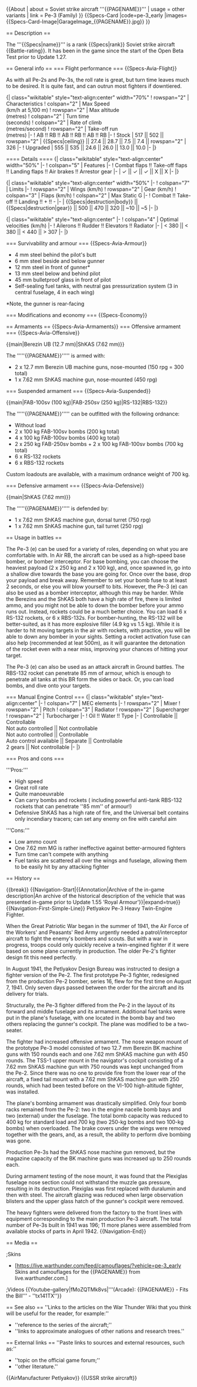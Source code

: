 {{About
| about = Soviet strike aircraft '''{{PAGENAME}}'''
| usage = other variants
| link = Pe-3 (Family)
}}
{{Specs-Card
|code=pe-3_early
|images={{Specs-Card-Image|GarageImage_{{PAGENAME}}.jpg}}
}}

== Description ==
<!-- ''In the description, the first part should be about the history of and the creation and combat usage of the aircraft, as well as its key features. In the second part, tell the reader about the aircraft in the game. Insert a screenshot of the vehicle, so that if the novice player does not remember the vehicle by name, he will immediately understand what kind of vehicle the article is talking about.'' -->
The '''{{Specs|name}}''' is a rank {{Specs|rank}} Soviet strike aircraft {{Battle-rating}}. It has been in the game since the start of the Open Beta Test prior to Update 1.27.

== General info ==
=== Flight performance ===
{{Specs-Avia-Flight}}
<!-- ''Describe how the aircraft behaves in the air. Speed, manoeuvrability, acceleration and allowable loads - these are the most important characteristics of the vehicle.'' -->
As with all Pe-2s and Pe-3s, the roll rate is great, but turn time leaves much to be desired. It is quite fast, and can outrun most fighters if downtiered.

{| class="wikitable" style="text-align:center" width="70%"
! rowspan="2" | Characteristics
! colspan="2" | Max Speed<br>(km/h at 5,100 m)
! rowspan="2" | Max altitude<br>(metres)
! colspan="2" | Turn time<br>(seconds)
! colspan="2" | Rate of climb<br>(metres/second)
! rowspan="2" | Take-off run<br>(metres)
|-
! AB !! RB !! AB !! RB !! AB !! RB
|-
! Stock
| 517 || 502 || rowspan="2" | {{Specs|ceiling}} || 27.4 || 28.7 || 7.5 || 7.4 || rowspan="2" | 326
|-
! Upgraded
| 555 || 535 || 24.6 || 26.0 || 13.0 || 10.0
|-
|}

==== Details ====
{| class="wikitable" style="text-align:center" width="50%"
|-
! colspan="5" | Features
|-
! Combat flaps !! Take-off flaps !! Landing flaps !! Air brakes !! Arrestor gear
|-
| ✓ || ✓ || ✓ || X || X     <!-- ✓ -->
|-
|}

{| class="wikitable" style="text-align:center" width="50%"
|-
! colspan="7" | Limits
|-
! rowspan="2" | Wings (km/h)
! rowspan="2" | Gear (km/h)
! colspan="3" | Flaps (km/h)
! colspan="2" | Max Static G
|-
! Combat !! Take-off !! Landing !! + !! -
|-
| {{Specs|destruction|body}} || {{Specs|destruction|gear}} || 500 || 470 || 320 || ~10 || ~5
|-
|}

{| class="wikitable" style="text-align:center"
|-
! colspan="4" | Optimal velocities (km/h)
|-
! Ailerons !! Rudder !! Elevators !! Radiator
|-
| < 380 || < 380 || < 440 || > 307
|-
|}

=== Survivability and armour ===
{{Specs-Avia-Armour}}
<!-- ''Examine the survivability of the aircraft. Note how vulnerable the structure is and how secure the pilot is, whether the fuel tanks are armoured, etc. Describe the armour, if there is any, and also mention the vulnerability of other critical aircraft systems.'' -->

* 4 mm steel behind the pilot's butt
* 6 mm steel beside and below gunner
* 12 mm steel in front of gunner*
* 13 mm steel below and behind pilot
* 45 mm bulletproof glass in front of pilot
* Self-sealing fuel tanks, with neutral gas pressurization system (3 in central fuselage, 4 in each wing)

<nowiki>*</nowiki>Note, the gunner is rear-facing

=== Modifications and economy ===
{{Specs-Economy}}

== Armaments ==
{{Specs-Avia-Armaments}}
=== Offensive armament ===
{{Specs-Avia-Offensive}}
<!-- ''Describe the offensive armament of the aircraft, if any. Describe how effective the cannons and machine guns are in a battle, and also what belts or drums are better to use. If there is no offensive weaponry, delete this subsection.'' -->
{{main|Berezin UB (12.7 mm)|ShKAS (7.62 mm)}}

The '''''{{PAGENAME}}''''' is armed with:

* 2 x 12.7 mm Berezin UB machine guns, nose-mounted (150 rpg = 300 total)
* 1 x 7.62 mm ShKAS machine gun, nose-mounted (450 rpg)

=== Suspended armament ===
{{Specs-Avia-Suspended}}
<!-- ''Describe the aircraft's suspended armament: additional cannons under the wings, bombs, rockets and torpedoes. This section is especially important for bombers and attackers. If there is no suspended weaponry remove this subsection.'' -->
{{main|FAB-100sv (100 kg)|FAB-250sv (250 kg)|RS-132|RBS-132}}

The '''''{{PAGENAME}}''''' can be outfitted with the following ordnance:

* Without load
* 2 x 100 kg FAB-100sv bombs (200 kg total)
* 4 x 100 kg FAB-100sv bombs (400 kg total)
* 2 x 250 kg FAB-250sv bombs + 2 x 100 kg FAB-100sv bombs (700 kg total)
* 6 x RS-132 rockets
* 6 x RBS-132 rockets

Custom loadouts are available, with a maximum ordnance weight of 700 kg.

=== Defensive armament ===
{{Specs-Avia-Defensive}}
<!-- ''Defensive armament with turret machine guns or cannons, crewed by gunners. Examine the number of gunners and what belts or drums are better to use. If defensive weaponry is not available, remove this subsection.'' -->
{{main|ShKAS (7.62 mm)}}

The '''''{{PAGENAME}}''''' is defended by:

* 1 x 7.62 mm ShKAS machine gun, dorsal turret (750 rpg)
* 1 x 7.62 mm ShKAS machine gun, tail turret (250 rpg)

== Usage in battles ==
<!-- ''Describe the tactics of playing in the aircraft, the features of using aircraft in a team and advice on tactics. Refrain from creating a "guide" - do not impose a single point of view, but instead, give the reader food for thought. Examine the most dangerous enemies and give recommendations on fighting them. If necessary, note the specifics of the game in different modes (AB, RB, SB).'' -->
The Pe-3 (e) can be used for a variety of roles, depending on what you are comfortable with. In Air RB, the aircraft can be used as a high-speed base bomber, or bomber interceptor. For base bombing, you can choose the heaviest payload (2 x 250 kg and 2 x 100 kg), and, once spawned in, go into a shallow dive towards the base you are going for. Once over the base, drop your payload and break away. Remember to set your bomb fuse to at least 2 seconds, or else you will blow yourself to bits. However, the Pe-3 (e) can also be used as a bomber interceptor, although this may be harder. While the Berezins and the ShKAS both have a high rate of fire, there is limited ammo, and you might not be able to down the bomber before your ammo runs out. Instead, rockets could be a much better choice. You can load 6 x RS-132 rockets, or 6 x RBS-132s. For bomber-hunting, the RS-132 will be better-suited, as it has more explosive filler (4.9 kg vs 1.5 kg). While it is harder to hit moving targets in the air with rockets, with practice, you will be able to down any bomber in your sights. Setting a rocket activation fuse can also help (recommended at leat 500m), as it will guarantee the detonation of the rocket even with a near miss, improving your chances of hitting your target.

The Pe-3 (e) can also be used as an attack aircraft in Ground battles. The RBS-132 rocket can penetrate 85 mm of armour, which is enough to penetrate all tanks at this BR form the sides or back. Or, you can load bombs, and dive onto your targets.

=== Manual Engine Control ===
{| class="wikitable" style="text-align:center"
|-
! colspan="7" | MEC elements
|-
! rowspan="2" | Mixer
! rowspan="2" | Pitch
! colspan="3" | Radiator
! rowspan="2" | Supercharger
! rowspan="2" | Turbocharger
|-
! Oil !! Water !! Type
|-
| Controllable || Controllable<br>Not auto controlled || Not controllable<br>Not auto controlled || Controllable<br>Auto control available || Separate || Controllable<br>2 gears || Not controllable
|-
|}

=== Pros and cons ===
<!-- ''Summarise and briefly evaluate the vehicle in terms of its characteristics and combat effectiveness. Mark its pros and cons in the bulleted list. Try not to use more than 6 points for each of the characteristics. Avoid using categorical definitions such as "bad", "good" and the like - use substitutions with softer forms such as "inadequate" and "effective".'' -->

'''Pros:'''

* High speed
* Great roll rate
* Quite manoeuvrable
* Can carry bombs and rockets ( including powerful anti-tank RBS-132 rockets that can penetrate ''85 mm'' of armour!)
* Defensive ShKAS has a high rate of fire, and the Universal belt contains only incendiary tracers; can set any enemy on fire with careful aim

'''Cons:'''

* Low ammo count
* One 7.62 mm MG is rather ineffective against better-armoured fighters
* Turn time can't compete with anything
* Fuel tanks are scattered all over the wings and fuselage, allowing them to be easily hit by any attacking fighter

== History ==
<!-- ''Describe the history of the creation and combat usage of the aircraft in more detail than in the introduction. If the historical reference turns out to be too long, take it to a separate article, taking a link to the article about the vehicle and adding a block "/History" (example: <nowiki>https://wiki.warthunder.com/(Vehicle-name)/History</nowiki>) and add a link to it here using the <code>main</code> template. Be sure to reference text and sources by using <code><nowiki><ref></ref></nowiki></code>, as well as adding them at the end of the article with <code><nowiki><references /></nowiki></code>. This section may also include the vehicle's dev blog entry (if applicable) and the in-game encyclopedia description (under <code><nowiki>=== In-game description ===</nowiki></code>, also if applicable).'' -->

{{break}}
{{Navigation-Start|{{Annotation|Archive of the in-game description|An archive of the historical description of the vehicle that was presented in-game prior to Update 1.55 'Royal Armour'}}|expand=true}}
{{Navigation-First-Simple-Line}}
Petlyakov Pe-3 Heavy Twin-Engine Fighter.

When the Great Patriotic War began in the summer of 1941, the Air Force of the Workers' and Peasants' Red Army urgently needed a patrol/interceptor aircraft to fight the enemy's bombers and scouts. But with a war in progress, troops could only quickly receive a twin-engined fighter if it were based on some plane currently in production. The older Pe-2's fighter design fit this need perfectly.

In August 1941, the Petlyakov Design Bureau was instructed to design a fighter version of the Pe-2. The first prototype Pe-3 fighter, redesigned from the production Pe-2 bomber, series 16, flew for the first time on August 7, 1941. Only seven days passed between the order for the aircraft and its delivery for trials.

Structurally, the Pe-3 fighter differed from the Pe-2 in the layout of its forward and middle fuselage and its armament. Additional fuel tanks were put in the plane's fuselage, with one located in the bomb bay and two others replacing the gunner's cockpit. The plane was modified to be a two-seater.

The fighter had increased offensive armament. The nose weapon mount of the prototype Pe-3 model consisted of two 12.7 mm Berezin BK machine guns with 150 rounds each and one 7.62 mm ShKAS machine gun with 450 rounds. The TSS-1 upper mount in the navigator's cockpit consisting of a 7.62 mm ShKAS machine gun with 750 rounds was kept unchanged from the Pe-2. Since there was no one to provide fire from the lower rear of the aircraft, a fixed tail mount with a 7.62 mm ShKAS machine gun with 250 rounds, which had been tested before on the VI-100 high-altitude fighter, was installed.

The plane's bombing armament was drastically simplified. Only four bomb racks remained from the Pe-2: two in the engine nacelle bomb bays and two (external) under the fuselage. The total bomb capacity was reduced to 400 kg for standard load and 700 kg (two 250-kg bombs and two 100-kg bombs) when overloaded. The brake covers under the wings were removed together with the gears, and, as a result, the ability to perform dive bombing was gone.

Production Pe-3s had the ShKAS nose machine gun removed, but the magazine capacity of the BK machine guns was increased up to 250 rounds each.

During armament testing of the nose mount, it was found that the Plexiglas fuselage nose section could not withstand the muzzle gas pressure, resulting in its destruction. Plexiglas was first replaced with duralumin and then with steel. The aircraft glazing was reduced when large observation blisters and the upper glass hatch of the gunner's cockpit were removed.

The heavy fighters were delivered from the factory to the front lines with equipment corresponding to the main production Pe-3 aircraft. The total number of Pe-3s built in 1941 was 196; 11 more planes were assembled from available stocks of parts in April 1942.
{{Navigation-End}}

== Media ==
<!-- ''Excellent additions to the article would be video guides, screenshots from the game, and photos.'' -->

;Skins

* [https://live.warthunder.com/feed/camouflages/?vehicle=pe-3_early Skins and camouflages for the {{PAGENAME}} from live.warthunder.com.]

;Videos
{{Youtube-gallery|fMoZQTMk8vs|'''(Arcade): {{PAGENAME}} - Fits the Bill''' - ''tx141TX''}}

== See also ==
''Links to the articles on the War Thunder Wiki that you think will be useful for the reader, for example:''

* ''reference to the series of the aircraft;''
* ''links to approximate analogues of other nations and research trees.''

== External links ==
''Paste links to sources and external resources, such as:''

* ''topic on the official game forum;''
* ''other literature.''

{{AirManufacturer Petlyakov}}
{{USSR strike aircraft}}